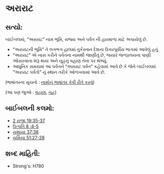 # અરારાટ

## સત્યો: 

બાઈબલમાં, “અરારાટ” નામ ભૂમિ, રાજ્ય અને પર્વત ની હારમાળા માટે અપાયેલું છે.

* “અરારાટની ભૂમિ” તે લગભગ હાલમાં તુર્કસ્તાન દેશના ઉત્તરપૂર્વીય ભાગમાં આવેલું હતું.
* “અરારાટ” એ ખાસ કરીને પર્વતના નામથી જાણીતું છે, જયારે જળપ્રલયના પાણી ઓસરવાના શરૂ થયા અને નુહનું વહાણ તેના પર થંભ્યું.
* આધુનિક સમયમાં આ પર્વતને “અરારાટ પર્વત” કહેવામાં આવે છે કે જેને બાઈબલમાં “અરારાટ પર્વતો” નું સ્થાન તરીકે ઓળખવામાં આવે છે.

(ભાષાંતરના સુચનો : [નામોનું ભાષાંતર કેવી રીતે કરવું](rc://gu/ta/man/translate/translate-names))

(આ પણ જુઓ : [વહાણ](../kt/ark.md), [નૂહ](../names/noah.md))

## બાઈબલની કલમો: 

* [2 રાજા 19:35-37](rc://gu/tn/help/2ki/19/35)
* [ઉત્પતિ 8 :4-5](rc://gu/tn/help/gen/08/04)
* [યશાયા 37:38](rc://gu/tn/help/isa/37/38)
* [યર્મિયા 51:27-28](rc://gu/tn/help/jer/51/27)

## શબ્દ માહિતી: 

* Strong's: H780
